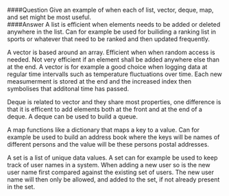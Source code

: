 ####Question
Give an example of when each of list, vector, deque, map, and set might be most useful.  
####Answer
A list is efficient when elements needs to be added or deleted anywhere in the list. Can for example be used for builiding a ranking list in sports or whatever that need to be ranked and then updated frequently.  

A vector is based around an array. Efficient when when random access is needed. Not very efficient if an element shall be added anywhere else than at the end. A vector is for example a good choice when logging data at regular time intervalls such as temperature fluctuations over time. Each new measumerment is stored at the end and the increased index then symbolises that additonal time has passed.  

Deque is related to vector and they share most properties, one difference is that it is efficent to add elements both at the front and at the end of a deque. A deque can be used to build a queue.  

A map functions like a dictionary that maps a key to a value. Can for example be used to build an address book where the keys will be names of different persons and the value will be these persons postal addresses.  

A set is a list of unique data values. A set can for example be used to keep track of user names in a system. When adding a new user so is the new user name first compared against the existing set of users. The new user name will then only be allowed, and added to the set, if not already present in the set.  
